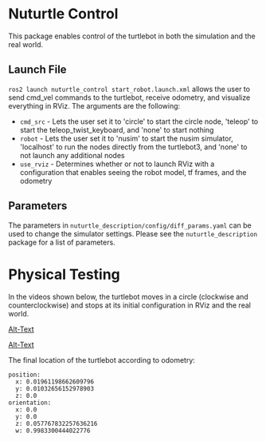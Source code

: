 # Nuturtle Control
This package enables control of the turtlebot in both the simulation and the real world.
## Launch File
`ros2 launch nuturtle_control start_robot.launch.xml` allows the user to send cmd_vel commands to the turtlebot, receive odometry, and visualize everything in RViz. The arguments are the following:
* `cmd_src` - Lets the user set it to 'circle' to start the circle node, 'teleop' to start the teleop_twist_keyboard, and 'none' to start nothing
* `robot` - Lets the user set it to 'nusim' to start the nusim simulator, 'localhost' to run the nodes directly from the turtlebot3, and 'none' to not launch any additional nodes
* `use_rviz` - Determines whether or not to launch RViz with a configuration that enables seeing the robot model, tf frames, and the odometry
## Parameters
The parameters in `nuturtle_description/config/diff_params.yaml` can be used to change the simulator settings. Please see the `nuturtle_description` package for a list of parameters.
# Physical Testing
In the videos shown below, the turtlebot moves in a circle (clockwise and counterclockwise) and stops at its initial configuration in RViz and the real world.

[Alt-Text](https://github.com/r-shima/ekf_slam_from_scratch/assets/113070827/3c60e36c-8529-4fab-81c6-d30e53bf7afb)

[Alt-Text](https://github.com/r-shima/ekf_slam_from_scratch/assets/113070827/90efad86-9014-4fc0-8beb-4c0fba5f30f4)

The final location of the turtlebot according to odometry:

    position:
      x: 0.01961198662609796
      y: 0.01032656152978903
      z: 0.0
    orientation:
      x: 0.0
      y: 0.0
      z: 0.057767832257636216
      w: 0.9983300444022776
